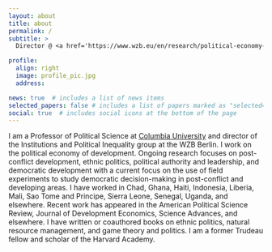 ```yaml
---
layout: about
title: about
permalink: /
subtitle: > 
  Director @ <a href='https://www.wzb.eu/en/research/political-economy-of-development/institutions-and-political-inequality'>WZB Berlin</a> • Professor @ <a href='https://polisci.columbia.edu/'>Columbia University</a>

profile:
  align: right
  image: profile_pic.jpg
  address: 

news: true  # includes a list of news items
selected_papers: false # includes a list of papers marked as "selected={true}"
social: true  # includes social icons at the bottom of the page
---
```


I am a Professor of Political Science at <a href='https://polisci.columbia.edu/'>Columbia University</a> and director of the Institutions and Political Inequality group at the WZB Berlin. I work on the political economy of development. Ongoing research focuses on post-conflict development, ethnic politics, political authority and leadership, and democratic development with a current focus on the use of field experiments to study democratic decision-making in post-conflict and developing areas. I have worked in Chad, Ghana, Haiti, Indonesia, Liberia, Mali, Sao Tome and Principe, Sierra Leone, Senegal, Uganda, and elsewhere. Recent work has appeared in the American Political Science Review, Journal of Development Economics, Science Advances, and elsewhere. I have written or coauthored books on ethnic politics, natural resource management, and game theory and politics. I am a former Trudeau fellow and scholar of the Harvard Academy.